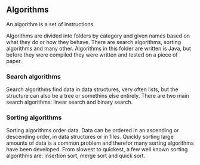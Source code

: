 ## Algorithms

An algorithm is a set of instructions.

Algorithms are divided into folders by category and given names based on what they do or how they behave. There
are search algorithms, sorting algorithms and many other. Algorithms in this folder are written is Java, but
before they were compiled they were written and tested on a piece of paper.

### Search algorithms

Search algorithms find data in data structures, very often lists, but the structure can also be a tree or somethins else entirely. There are two main search algorithms: linear search and binary search.

### Sorting algorithms

Sorting algorithms order data. Data can be ordered in an ascending or descending order, in data structures or in
files. Quickly sorting large amounts of data is a common problem and therefor many sorting algorithms have been
developed. From slowest to quickest, a few well known sorting algorithms are: insertion sort,
merge sort and quick sort.
